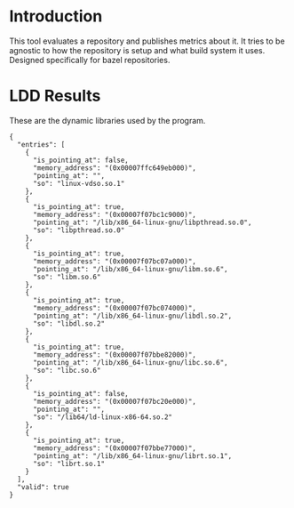 
# Introduction
This tool evaluates a repository and publishes metrics about it.  It tries to be agnostic to how the repository is setup and what build system it uses.  Designed specifically for bazel repositories.  


# LDD Results
These are the dynamic libraries used by the program.  
```
{
  "entries": [
    {
      "is_pointing_at": false,
      "memory_address": "(0x00007ffc649eb000)",
      "pointing_at": "",
      "so": "linux-vdso.so.1"
    },
    {
      "is_pointing_at": true,
      "memory_address": "(0x00007f07bc1c9000)",
      "pointing_at": "/lib/x86_64-linux-gnu/libpthread.so.0",
      "so": "libpthread.so.0"
    },
    {
      "is_pointing_at": true,
      "memory_address": "(0x00007f07bc07a000)",
      "pointing_at": "/lib/x86_64-linux-gnu/libm.so.6",
      "so": "libm.so.6"
    },
    {
      "is_pointing_at": true,
      "memory_address": "(0x00007f07bc074000)",
      "pointing_at": "/lib/x86_64-linux-gnu/libdl.so.2",
      "so": "libdl.so.2"
    },
    {
      "is_pointing_at": true,
      "memory_address": "(0x00007f07bbe82000)",
      "pointing_at": "/lib/x86_64-linux-gnu/libc.so.6",
      "so": "libc.so.6"
    },
    {
      "is_pointing_at": false,
      "memory_address": "(0x00007f07bc20e000)",
      "pointing_at": "",
      "so": "/lib64/ld-linux-x86-64.so.2"
    },
    {
      "is_pointing_at": true,
      "memory_address": "(0x00007f07bbe77000)",
      "pointing_at": "/lib/x86_64-linux-gnu/librt.so.1",
      "so": "librt.so.1"
    }
  ],
  "valid": true
}
```



